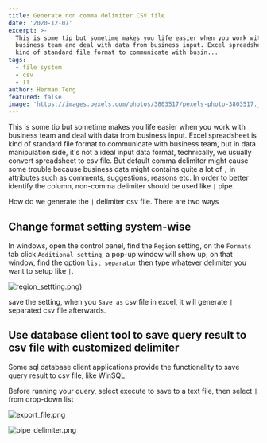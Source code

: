 ```yaml
---
title: Generate non comma delimiter CSV file
date: '2020-12-07'
excerpt: >-
  This is some tip but sometime makes you life easier when you work with
  business team and deal with data from business input. Excel spreadsheet is
  kind of standard file format to communicate with busin...
tags:
  - file system
  - csv
  - IT
author: Herman Teng
featured: false
image: 'https://images.pexels.com/photos/3803517/pexels-photo-3803517.jpeg'
---
```


This is some tip but sometime makes you life easier when you work with business team and deal with data from business input. Excel spreadsheet is kind of standard file format to communicate with business team, but in data manipulation side, it's not a ideal input data format, technically, we usually convert spreadsheet to csv file. But default comma delimiter might cause some trouble because business data might contains quite a lot of `,` in attributes such as comments, suggestions, reasons etc. In order to better identify the column, non-comma delimiter should be used like `|` pipe.

How do we generate the `|` delimiter csv file. There are two ways



## Change format setting system-wise

In windows, open the control panel, find the `Region` setting, on the `Formats` tab click `Additional setting`, a pop-up window will show up, on that window, find the option `list separator` then type whatever delimiter you want to setup like `|`. 

![region_settting.png](/img/screenshots/region_settting.png))

save the setting, when you `Save as` csv file in excel, it will generate `|` separated csv file afterwards.

## Use database client tool to save query result to csv file with customized delimiter

Some sql database client applications provide the functionality to save query result to csv file, like WinSQL.

Before running your query, select execute to save to a text file, then select `|` from drop-down list

![export_file.png](/img/screenshots/export_file.png)

![pipe_delimiter.png](/img/screenshots/pipe_delimiter.png)


